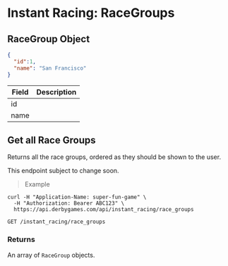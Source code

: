 # Instant Racing: RaceGroups

## RaceGroup Object

```json
{
  "id":1,
  "name": "San Francisco"
}
```

Field | Description
----- | -----------
id |
name |

## Get all Race Groups

Returns all the race groups, ordered as they should be shown to the user.

<aside class="warning">
This endpoint subject to change soon.
</aside>

> Example

```curl
curl -H "Application-Name: super-fun-game" \
  -H "Authorization: Bearer ABC123" \
  https://api.derbygames.com/api/instant_racing/race_groups
```

`GET /instant_racing/race_groups`

### Returns

An array of `RaceGroup` objects.
